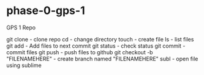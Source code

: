 phase-0-gps-1
=============

GPS 1 Repo

git clone - clone repo
cd - change directory
touch - create file
ls - list files
git add - Add files to next commit
git status - check status
git commit - commit files
git push - push files to github
git checkout -b "FILENAMEHERE" - create branch named "FILENAMEHERE"
subl - open file using sublime
